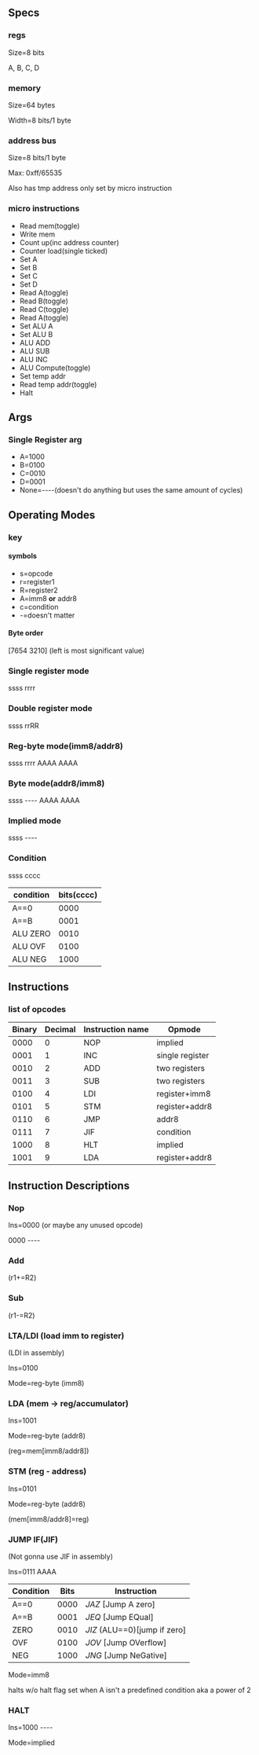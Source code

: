 ## Specs
### regs
Size=8 bits

A, B, C, D
### memory
Size=64 bytes

Width=8 bits/1 byte

### address bus
Size=8 bits/1 byte

Max: 0xff/65535

Also has tmp address only set by micro instruction

### micro instructions
- Read mem(toggle)
- Write mem
- Count up(inc address counter)
- Counter load(single ticked)
- Set A
- Set B
- Set C
- Set D
- Read A(toggle)
- Read B(toggle)
- Read C(toggle)
- Read A(toggle)
- Set ALU A
- Set ALU B
- ALU ADD
- ALU SUB
- ALU INC
- ALU Compute(toggle)
- Set temp addr
- Read temp addr(toggle)
- Halt

## Args

### Single Register arg
- A=1000
- B=0100
- C=0010
- D=0001
- None=----(doesn't do anything but uses the same amount of cycles)


## Operating Modes
### **key**
#### symbols
- s=opcode
- r=register1
- R=register2
- A=imm8 **or** addr8
- c=condition
- -=doesn't matter
#### Byte order
\[7654 3210] (left is most significant value)

### Single register mode
ssss rrrr

### Double register mode
ssss rrRR

### Reg-byte mode(imm8/addr8)
ssss rrrr
AAAA AAAA

### Byte mode(addr8/imm8)
ssss ----
AAAA AAAA

### Implied mode
ssss ----

### Condition
ssss cccc

| condition | bits(cccc) |
| --------- | ---------- |
| A\==0     | 0000       |
| A\==B     | 0001       |
| ALU ZERO  | 0010       |
| ALU OVF   | 0100       |
| ALU NEG   | 1000       |


## Instructions

### list of opcodes

| Binary | Decimal | Instruction name | Opmode          |
| ------ | ------- | ---------------- | --------------- |
| 0000   | 0       | NOP              | implied         |
| 0001   | 1       | INC              | single register |
| 0010   | 2       | ADD              | two registers   |
| 0011   | 3       | SUB              | two registers   |
| 0100   | 4       | LDI              | register+imm8   |
| 0101   | 5       | STM              | register+addr8  |
| 0110   | 6       | JMP              | addr8           |
| 0111   | 7       | JIF              | condition       |
| 1000   | 8       | HLT              | implied         |
| 1001   | 9       | LDA              | register+addr8  |


## Instruction Descriptions

### Nop
Ins=0000 (or maybe any unused opcode)

0000 ----

### Add
(r1+=R2)

### Sub
(r1-=R2)

### LTA/LDI (load imm to register)
(LDI in assembly)

Ins=0100

Mode=reg-byte (imm8)

### LDA (mem -> reg/accumulator)
Ins=1001

Mode=reg-byte (addr8)

(reg=mem\[imm8/addr8])

### STM (reg - address)
Ins=0101

Mode=reg-byte (addr8)

(mem\[imm8/addr8]=reg)

### JUMP IF(JIF)
(Not gonna use JIF in assembly)

Ins=0111 AAAA

| Condition | Bits | Instruction                    |
| --------- | ---- | ------------------------------ |
| A\==0     | 0000 | *JAZ* \[Jump A zero]           |
| A\==B     | 0001 | *JEQ* \[Jump EQual]            |
| ZERO      | 0010 | *JIZ* (ALU\==0)\[jump if zero] |
| OVF       | 0100 | *JOV* \[Jump OVerflow]         |
| NEG       | 1000 | *JNG* \[Jump NeGative]         |

Mode=imm8

halts w/o halt flag set when A isn't a predefined condition aka a power of 2

### HALT
Ins=1000 ----

Mode=implied
